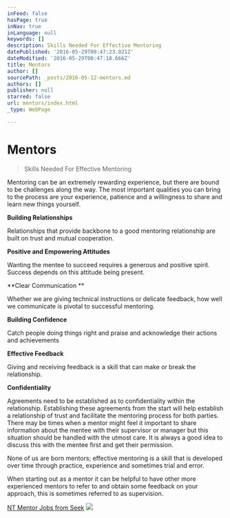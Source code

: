 ```yaml
---
inFeed: false
hasPage: true
inNav: true
inLanguage: null
keywords: []
description: Skills Needed For Effective Mentoring
datePublished: '2016-05-29T00:47:23.021Z'
dateModified: '2016-05-29T00:47:18.666Z'
title: Mentors
author: []
sourcePath: _posts/2016-05-12-mentors.md
authors: []
publisher: null
starred: false
url: mentors/index.html
_type: WebPage

---
```

# Mentors

> Skills Needed For Effective Mentoring

Mentoring can be an extremely rewarding experience, but there are bound to be challenges along the way. The most important qualities you can bring to the process are your experience, patience and a willingness to share and learn new things yourself.

**Building Relationships**

Relationships that provide backbone to a good mentoring relationship are built on trust and mutual cooperation.

**Positive and Empowering Attitudes**

Wanting the mentee to succeed requires a generous and positive spirit. Success depends on this attitude being present.

**Clear Communication **

Whether we are giving technical instructions or delicate feedback, how well we communicate is pivotal to successful mentoring.

**Building Confidence**

Catch people doing things right and praise and acknowledge their actions and achievements

**Effective Feedback**

Giving and receiving feedback is a skill that can make or break the relationship.

**Confidentiality**

Agreements need to be established as to confidentiality within the relationship. Establishing these agreements from the start will help establish a relationship of trust and facilitate the mentoring process for both parties. There may be times when a mentor might feel it important to share information about the mentee with their supervisor or manager but this situation should be handled with the utmost care. It is always a good idea to discuss this with the mentee first and get their permission.

None of us are born mentors; effective mentoring is a skill that is developed over time through practice, experience and sometimes trial and error.

When starting out as a mentor it can be helpful to have other more experienced mentors to refer to and obtain some feedback on your approach, this is sometimes referred to as supervision.

[NT Mentor Jobs from Seek][0]
![](https://s3-us-west-2.amazonaws.com/the-grid-img/p/2bddb2d49a62e6ad10b968506777cef0c15b983d.jpg)

[0]: http://www.seek.com.au/jobs/in-northern-territories-nt/#dateRange=999&workType=0&industry=&occupation=&graduateSearch=false&salaryFrom=0&salaryTo=999999&salaryType=annual&companyID=&advertiserID=&advertiserGroup=&keywords=mentor&page=1&displaySuburb=&seoSuburb=&where=Northern+Territories+NT&whereId=3102&whereIsDirty=false&isAreaUnspecified=false&location=3102&area=&nation=&sortMode=KeywordRelevance&searchFrom=quick&searchType=
